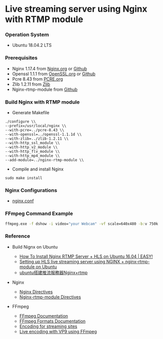 # Live streaming server using Nginx with RTMP module

### Operation System
- Ubuntu 18.04.2 LTS

### Prerequisites
- Nginx 1.17.4 from [Nginx.org](https://nginx.org/en/download.html) or [Github](https://github.com/nginx/nginx)
- Openssl 1.1.1 from [OpenSSL.org](https://www.openssl.org/source/) or [Github](https://github.com/openssl/openssl)
- Pcre 8.43 from [PCRE.org](https://ftp.pcre.org/pub/pcre/)
- Zlib 1.2.11 from [Zlib](https://www.zlib.net/)
- Nginx-rtmp-module from [Github](https://github.com/arut/nginx-rtmp-module)

### Build Nginx with RTMP module
- Generate Makefile
```shell
./configure \\
--prefix=/usr/local/nginx \\
--with-pcre=../pcre-8.43 \\
--with-openssl=../openssl-1.1.1d \\
--with-zlib=../zlib-1.2.11 \\
--with-http_ssl_module \\
--with-http_v2_module \\
--with-http_flv_module \\
--with-http_mp4_module \\
--add-module=../nginx-rtmp-module \\
```
- Compile and install Nginx
```shell
sudo make install
```

### Nginx Configurations
- [nginx.conf](/nginx.conf)

### FFmpeg Command Example
```cmd
ffmpeg.exe -f dshow -i video="your Webcam" -vf scale=640x480 -b:v 750k -minrate 375k -maxrate 1088k -bufsize 2176k -g 60 -threads 4 -quality good -crf 33 -c:v libx264 -preset:v ultrafast -c:a aac -f flv rtmp://xxx.xxx.xxx.xxx/dash/mystream
```

### Reference
- Build Nignx on Ubuntu
  - [How To Install Nginx RTMP Server + HLS on Ubuntu 16.04 | EASY!](https://northwoodsdigital.com/how-to-install-nginx-rtmp-server-hls-on-ubuntu-16-04-easy/)
  - [Setting up HLS live streaming server using NGINX + nginx-rtmp-module on Ubuntu](https://docs.peer5.com/guides/setting-up-hls-live-streaming-server-using-nginx/)
  - [ubuntu搭建推流服務器Nginx+rtmp](https://www.ubuntu-tw.org/modules/newbb/viewtopic.php?post_id=357776)

- Nginx
  - [Nginx Directives](http://nginx.org/en/docs/dirindex.html)
  - [Nginx-rtmp-module Directives](https://github.com/arut/nginx-rtmp-module/wiki/Directives)

- FFmpeg
  - [FFmpeg Documentation](https://www.ffmpeg.org/ffmpeg.html)
  - [FFmpeg Formats Documentation](https://www.ffmpeg.org/ffmpeg-formats.html)
  - [Encoding for streaming sites](https://trac.ffmpeg.org/wiki/EncodingForStreamingSites)
  - [Live encoding with VP9 using FFmpeg](https://developers.google.com/media/vp9/live-encoding#live_encoding_with_vp9_using_ffmpeg)
